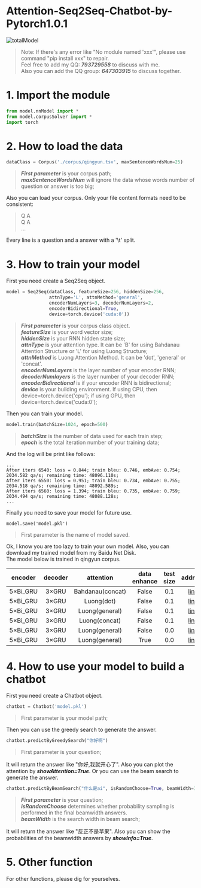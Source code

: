 Attention-Seq2Seq-Chatbot-by-Pytorch1.0.1
===
![totalModel](https://github.com/wudejian789/Attention-Seq2Seq-Chatbot-by-Pytorch1.0.1/blob/master/image/totalModel.png)
>Note: If there's any error like "No module named 'xxx'", please use command "pip install xxx" to repair.  
>Feel free to add my QQ: ***793729558*** to discuss with me.  
>Also you can add the QQ group: ***647303915*** to discuss together.

# 1. Import the module
```python
from model.nnModel import *
from model.corpusSolver import *
import torch
```
# 2. How to load the data
```python
dataClass = Corpus('./corpus/qingyun.tsv', maxSentenceWordsNum=25)
```
>***First parameter*** is your corpus path;  
>***maxSentenceWordsNum*** will ignore the data whose words number of question or answer is too big;  

Also you can load your corpus. Only your file content formats need to be consistent:
>Q  A  
>Q  A  
>...

Every line is a question and a answer with a '\t' split.
# 3. How to train your model
First you need create a Seq2Seq object.
```python
model = Seq2Seq(dataClass, featureSize=256, hiddenSize=256, 
                attnType='L', attnMethod='general', 
                encoderNumLayers=3, decoderNumLayers=2, 
                encoderBidirectional=True, 
                device=torch.device('cuda:0'))
```
>***First parameter*** is your corpus class object.  
>***featureSize*** is your word vector size;  
>***hiddenSize*** is your RNN hidden state size;  
>***attnType*** is your attention type. It can be 'B' for using Bahdanau Attention Structure or 'L' for using Luong Structure;  
> ***attnMethod*** is Luong Attention Method. It can be 'dot', 'general' or 'concat'.  
>***encoderNumLayers*** is the layer number of your encoder RNN;  
>***decoderNumlayers*** is the layer number of your decoder RNN;  
>***encoderBidirectional*** is if your encoder RNN is bidirectional;  
>***device*** is your building environment. If using CPU, then device=torch.device('cpu'); if using GPU, then device=torch.device('cuda:0');  

Then you can train your model.
```python
model.train(batchSize=1024, epoch=500)
```
>***batchSize*** is the number of data used for each train step;  
>***epoch*** is the total iteration number of your training data;  

And the log will be print like follows:
```
...
After iters 6540: loss = 0.844; train bleu: 0.746, embAve: 0.754; 2034.582 qa/s; remaining time: 48096.110s;
After iters 6550: loss = 0.951; train bleu: 0.734, embAve: 0.755; 2034.518 qa/s; remaining time: 48092.589s;
After iters 6560: loss = 1.394; train bleu: 0.735, embAve: 0.759; 2034.494 qa/s; remaining time: 48088.128s;
...
```
Finally you need to save your model for future use.
```
model.save('model.pkl')
```
>First parameter is the name of model saved.  

Ok, I know you are too lazy to train your own model. Also, you can download my trained model from my Baidu Net Disk.  
The model below is trained in qingyun corpus.  

|encoder|decoder|attention|data enhance|test size|address|key|  
|:-:|:-:|:-:|:-:|:-:|:-:|:-:|  
|5×Bi_GRU|3×GRU|Bahdanau(concat)|False|0.1|[link](https://pan.baidu.com/s/1qel4uPNAdVF7Sjl-fzWAuQ)|s55l|  
|5×Bi_GRU|3×GRU|Luong(dot)|False|0.1|[link](https://pan.baidu.com/s/1ftVs682QzmFDqPRdSgN7Zg)|x76r|  
|5×Bi_GRU|3×GRU|Luong(general)|False|0.1|[link](https://pan.baidu.com/s/1uVg4IwnPzCx7H48wFmjWOA)|p3y0|  
|5×Bi_GRU|3×GRU|Luong(concat)|False|0.1|[link](https://pan.baidu.com/s/16SnTTx8CQBhnkEOe6Dj0QA)|xte1|  
|5×Bi_GRU|3×GRU|Luong(general)|False|0.0|[link](https://pan.baidu.com/s/1pn4_6JCco95g9JHxC0R9FQ)|pl5j|  
|5×Bi_GRU|3×GRU|Luong(general)|True|0.0|[link](https://pan.baidu.com/s/1_GHEDRzQyl-R5LIndgQurQ)|0sfe|  
# 4. How to use your model to build a chatbot
First you need create a Chatbot object.
```python
chatbot = Chatbot('model.pkl')
```
>First parameter is your model path;  

Then you can use the greedy search to generate the answer.
```python
chatbot.predictByGreedySearch("你好啊")
```
>First parameter is your question;  

It will return the answer like "你好,我就开心了". Also you can plot the attention by ***showAttention=True***.
Or you can use the beam search to generate the answer.
```python
chatbot.predictByBeamSearch("什么是ai", isRandomChoose=True, beamWidth=10)
```
>***First parameter*** is your question;  
>***isRandomChoose*** determines whether probability sampling is performed in the final beamwidth answers.  
>***beamWidth*** is the search width in beam search;   

It will return the answer like "反正不是苹果". Also you can show the probabilities of the beamwidth answers by ***showInfo=True***.
# 5. Other function
For other functions, please dig for yourselves.
